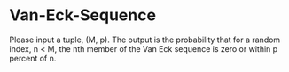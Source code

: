 # Van-Eck-Sequence

Please input a tuple, (M, p). The output is the probability 
that for a random index, n < M, the nth member of the Van Eck sequence is zero or within p percent of n.
